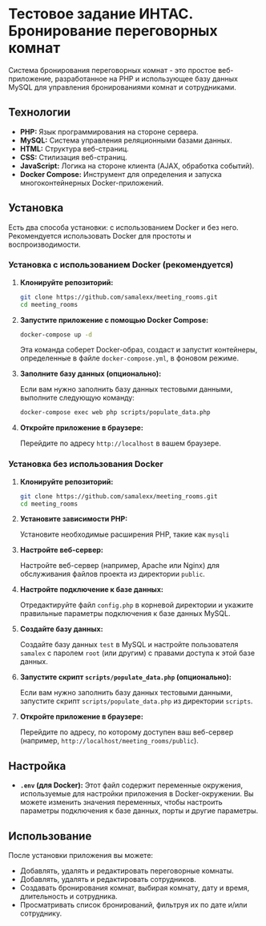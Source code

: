 # Тестовое задание ИНТАС. Бронирование переговорных комнат


Система бронирования переговорных комнат - это простое веб-приложение, разработанное на PHP и использующее базу данных MySQL для управления бронированиями комнат и сотрудниками.

## Технологии

*   **PHP:** Язык программирования на стороне сервера.
*   **MySQL:** Система управления реляционными базами данных.
*   **HTML:** Структура веб-страниц.
*   **CSS:** Стилизация веб-страниц.
*   **JavaScript:** Логика на стороне клиента (AJAX, обработка событий).
*   **Docker Compose:** Инструмент для определения и запуска многоконтейнерных Docker-приложений.

## Установка

Есть два способа установки: с использованием Docker и без него. Рекомендуется использовать Docker для простоты и воспроизводимости.

### Установка с использованием Docker (рекомендуется)

1.  **Клонируйте репозиторий:**

    ```bash
    git clone https://github.com/samalexx/meeting_rooms.git
    cd meeting_rooms
    ```

2.  **Запустите приложение с помощью Docker Compose:**

    ```bash
    docker-compose up -d
    ```

    Эта команда соберет Docker-образ, создаст и запустит контейнеры, определенные в файле `docker-compose.yml`, в фоновом режиме.

3.  **Заполните базу данных (опционально):**

    Если вам нужно заполнить базу данных тестовыми данными, выполните следующую команду:

    ```bash
    docker-compose exec web php scripts/populate_data.php
    ```

4.  **Откройте приложение в браузере:**

    Перейдите по адресу `http://localhost` в вашем браузере.

### Установка без использования Docker

1.  **Клонируйте репозиторий:**

    ```bash
    git clone https://github.com/samalexx/meeting_rooms.git
    cd meeting_rooms
    ```

2.  **Установите зависимости PHP:**

    Установите необходимые расширения PHP, такие как `mysqli`

3.  **Настройте веб-сервер:**

    Настройте веб-сервер (например, Apache или Nginx) для обслуживания файлов проекта из директории `public`.

4.  **Настройте подключение к базе данных:**

    Отредактируйте файл `config.php` в корневой директории и укажите правильные параметры подключения к базе данных MySQL.

5.  **Создайте базу данных:**

    Создайте базу данных `test` в MySQL и настройте пользователя `samalex` с паролем `root` (или другим) с правами доступа к этой базе данных.

6.  **Запустите скрипт `scripts/populate_data.php` (опционально):**

    Если вам нужно заполнить базу данных тестовыми данными, запустите скрипт `scripts/populate_data.php` из директории `scripts`.

7.  **Откройте приложение в браузере:**

    Перейдите по адресу, по которому доступен ваш веб-сервер (например, `http://localhost/meeting_rooms/public`).

## Настройка

*   **`.env` (для Docker):** Этот файл содержит переменные окружения, используемые для настройки приложения в Docker-окружении. Вы можете изменить значения переменных, чтобы настроить параметры подключения к базе данных, порты и другие параметры.

## Использование

После установки приложения вы можете:

*   Добавлять, удалять и редактировать переговорные комнаты.
*   Добавлять, удалять и редактировать сотрудников.
*   Создавать бронирования комнат, выбирая комнату, дату и время, длительность и сотрудника.
*   Просматривать список бронирований, фильтруя их по дате и/или сотруднику.

